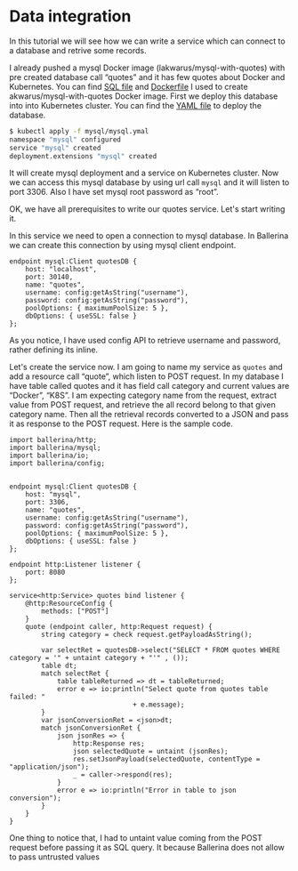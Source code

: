 # Data integration

In this tutorial we will see how we can write a service which can connect to a database and retrive some records. 

I already pushed a mysql Docker image (lakwarus/mysql-with-quotes) with pre created database call “quotes”  and it has few quotes about Docker and Kubernetes. You can find [SQL file](./mysql/quotes.sql) and [Dockerfile](./mysql/Dockerfile) I used to create akwarus/mysql-with-quotes Docker image.
First we deploy this database into into Kubernetes cluster. You can find the [YAML file](./mysql/mysql.yaml) to deploy the database. 

```bash
$ kubectl apply -f mysql/mysql.ymal 
namespace "mysql" configured
service "mysql" created
deployment.extensions "mysql" created
```

It will create mysql deployment and a service on Kubernetes cluster. Now we can access this mysql database by using url call `mysql` and it will listen to port 3306. Also I have set mysql root password as “root”.

OK, we have all prerequisites to write our quotes service. Let's start writing it.

In this service we need to open a connection to mysql database. In Ballerina we can create this connection by using mysql client endpoint. 

```ballaerina
endpoint mysql:Client quotesDB {
    host: "localhost",
    port: 30140,
    name: "quotes",
    username: config:getAsString("username"),
    password: config:getAsString("password"),
    poolOptions: { maximumPoolSize: 5 },
    dbOptions: { useSSL: false }
};
```

As you notice, I have used config API to retrieve username and password, rather defining its inline.

Let's create the service now. I am going to name my service as `quotes` and add a resource call “quote”, which listen to POST request. In my database I have table called quotes and it has field call category and current values are “Docker”, “K8S”.  I am expecting category name from the request, extract value from POST request, and retrieve the all record belong to that given category name.  Then all the retrieval records converted to a JSON and pass it as response to the POST request.  Here is the sample code.   

```ballerina
import ballerina/http;
import ballerina/mysql;
import ballerina/io;
import ballerina/config;


endpoint mysql:Client quotesDB {
    host: "mysql",
    port: 3306,
    name: "quotes",
    username: config:getAsString("username"),
    password: config:getAsString("password"),
    poolOptions: { maximumPoolSize: 5 },
    dbOptions: { useSSL: false }
};

endpoint http:Listener listener {
    port: 8080
};

service<http:Service> quotes bind listener {
    @http:ResourceConfig {
        methods: ["POST"]
    }
    quote (endpoint caller, http:Request request) {
        string category = check request.getPayloadAsString();
       
        var selectRet = quotesDB->select("SELECT * FROM quotes WHERE category = '" + untaint category + "'" , ());
        table dt;
        match selectRet {
            table tableReturned => dt = tableReturned;
            error e => io:println("Select quote from quotes table failed: "
                               + e.message);
        }
        var jsonConversionRet = <json>dt;
        match jsonConversionRet {
            json jsonRes => {
                http:Response res;
                json selectedQuote = untaint (jsonRes);
                res.setJsonPayload(selectedQuote, contentType = "application/json");
                _ = caller->respond(res);
            }
            error e => io:println("Error in table to json conversion");
        }            
    }
}
```

One thing to notice that, I had to untaint value coming from the POST request before passing it as SQL query. It because Ballerina does not allow to pass untrusted values 

